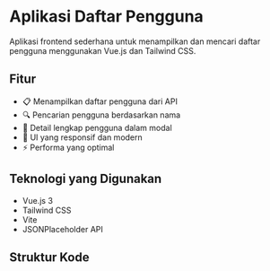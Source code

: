 # Aplikasi Daftar Pengguna

Aplikasi frontend sederhana untuk menampilkan dan mencari daftar pengguna menggunakan Vue.js dan Tailwind CSS.

## Fitur

- 📋 Menampilkan daftar pengguna dari API
- 🔍 Pencarian pengguna berdasarkan nama
- 👤 Detail lengkap pengguna dalam modal
- 💅 UI yang responsif dan modern
- ⚡ Performa yang optimal

## Teknologi yang Digunakan

- Vue.js 3
- Tailwind CSS
- Vite
- JSONPlaceholder API

## Struktur Kode
